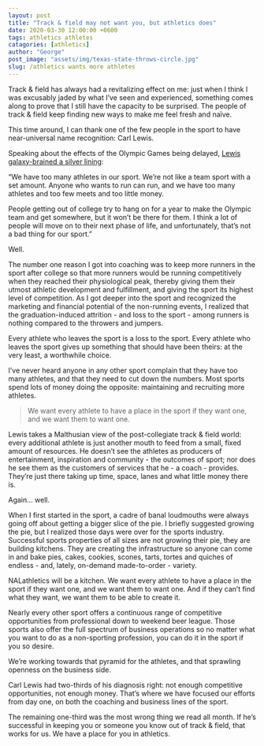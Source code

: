 ```yaml
---
layout: post
title: "Track & field may not want you, but athletics does"
date: 2020-03-30 12:00:00 +0600
tags: athletics athletes
catagories: [athletics]
author: "George"
post_image: "assets/img/texas-state-throws-circle.jpg"
slug: /athletics wants more athletes
---
```

Track & field has always had a revitalizing effect on me: just when I think I was excusably jaded by what I’ve seen and experienced, something comes along to prove that I still have the capacity to be surprised. The people of track & field keep finding new ways to make me feel fresh and naïve.

This time around, I can thank one of the few people in the sport to have near-universal name recognition: Carl Lewis.

Speaking about the effects of the Olympic Games being delayed, <a href="https://www.houstonchronicle.com/texas-sports-nation/general/article/Carl-Lewis-Leroy-Burrell-see-an-altering-of-15149728.php">Lewis galaxy-brained a silver lining</a>:

“We have too many athletes in our sport. We’re not like a team sport with a set amount. Anyone who wants to run can run, and we have too many athletes and too few meets and too little money.

People getting out of college try to hang on for a year to make the Olympic team and get somewhere, but it won’t be there for them. I think a lot of people will move on to their next phase of life, and unfortunately, that’s not a bad thing for our sport.”

Well.

The number one reason I got into coaching was to keep more runners in the sport after college so that more runners would be running competitively when they reached their physiological peak, thereby giving them their utmost athletic development and fulfillment, and giving the sport its highest level of competition. As I got deeper into the sport and recognized the marketing and financial potential of the non-running events, I realized that the graduation-induced attrition - and loss to the sport - among runners is nothing compared to the throwers and jumpers.

Every athlete who leaves the sport is a loss to the sport. Every athlete who leaves the sport gives up something that should have been theirs: at the very least, a worthwhile choice. 

I’ve never heard anyone in any other sport complain that they have too many athletes, and that they need to cut down the numbers. Most sports spend lots of money doing the opposite: maintaining and recruiting more athletes. 

<blockquote class="blockquote-single-quote"><p>We want every athlete to have a place in the sport if they want one, and we want them to want one.</p></blockquote>

Lewis takes a Malthusian view of the post-collegiate track & field world: every additional athlete is just another mouth to feed from a small, fixed amount of resources. He doesn’t see the athletes as producers of entertainment, inspiration and community - the outcomes of sport; nor does he see them as the customers of services that he - a coach - provides. They’re just there taking up time, space, lanes and what little money there is.

Again… well.

When I first started in the sport, a cadre of banal loudmouths were always going off about getting a bigger slice of the pie. I briefly suggested growing the pie, but I realized those days were over for the sports industry. Successful sports properties of all sizes are not growing their pie, they are building kitchens. They are creating the infrastructure so anyone can come in and bake pies, cakes, cookies, scones, tarts, tortes and quiches of endless - and, lately, on-demand made-to-order - variety.

NALathletics will be a kitchen. We want every athlete to have a place in the sport if they want one, and we want them to want one. And if they can’t find what they want, we want them to be able to create it.

Nearly every other sport offers a continuous range of competitive opportunities from professional down to weekend beer league. Those sports also offer the full spectrum of business operations so no matter what you want to do as a non-sporting profession, you can do it in the sport if you so desire.

We’re working towards that pyramid for the athletes, and that sprawling openness on the business side.

Carl Lewis had two-thirds of his diagnosis right: not enough competitive opportunities, not enough money. That’s where we have focused our efforts from day one, on both the coaching and business lines of the sport.

The remaining one-third was the most wrong thing we read all month. If he’s successful in keeping you or someone you know out of track & field, that works for us. We have a place for you in athletics.



